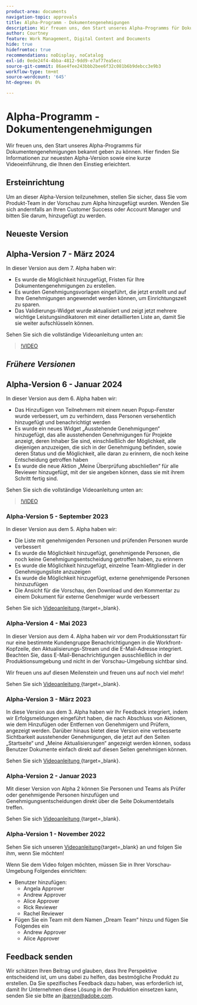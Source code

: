 ```yaml
---
product-area: documents
navigation-topic: approvals
title: Alpha-Programm - Dokumentengenehmigungen
description: Wir freuen uns, den Start unseres Alpha-Programms für Dokumentengenehmigungen bekannt geben zu können. Hier finden Sie Informationen zur neuesten Alpha-Version sowie eine kurze Videoeinführung, die Ihnen den Einstieg erleichtert.
author: Courtney
feature: Work Management, Digital Content and Documents
hide: true
hidefromtoc: true
recommendations: noDisplay, noCatalog
exl-id: 0ede24f4-4bba-4812-9dd9-e7af77ea5ecc
source-git-commit: 86ae4fee243bbb2bee6f32c081b6b9debcc3e9b3
workflow-type: tm+mt
source-wordcount: '645'
ht-degree: 0%

---
```


# Alpha-Programm - Dokumentengenehmigungen

Wir freuen uns, den Start unseres Alpha-Programms für Dokumentengenehmigungen bekannt geben zu können. Hier finden Sie Informationen zur neuesten Alpha-Version sowie eine kurze Videoeinführung, die Ihnen den Einstieg erleichtert.

## Ersteinrichtung

Um an dieser Alpha-Version teilzunehmen, stellen Sie sicher, dass Sie vom Produkt-Team in der Vorschau zum Alpha hinzugefügt wurden. Wenden Sie sich andernfalls an Ihren Customer Success oder Account Manager und bitten Sie darum, hinzugefügt zu werden.

## Neueste Version

## Alpha-Version 7 - März 2024

In dieser Version aus dem 7. Alpha haben wir:

* Es wurde die Möglichkeit hinzugefügt, Fristen für Ihre Dokumentengenehmigungen zu erstellen.
* Es wurden Genehmigungsvorlagen eingeführt, die jetzt erstellt und auf Ihre Genehmigungen angewendet werden können, um Einrichtungszeit zu sparen.
* Das Validierungs-Widget wurde aktualisiert und zeigt jetzt mehrere wichtige Leistungsindikatoren mit einer detaillierten Liste an, damit Sie sie weiter aufschlüsseln können.

Sehen Sie sich die vollständige Videoanleitung unten an:

>[!VIDEO](https://video.tv.adobe.com/v/3428023/)

## _Frühere Versionen_

## Alpha-Version 6 - Januar 2024

In dieser Version aus dem 6. Alpha haben wir:

* Das Hinzufügen von Teilnehmern mit einem neuen Popup-Fenster wurde verbessert, um zu verhindern, dass Personen versehentlich hinzugefügt und benachrichtigt werden
* Es wurde ein neues Widget „Ausstehende Genehmigungen“ hinzugefügt, das alle ausstehenden Genehmigungen für Projekte anzeigt, deren Inhaber Sie sind, einschließlich der Möglichkeit, alle diejenigen anzuzeigen, die sich in der Genehmigung befinden, sowie deren Status und die Möglichkeit, alle daran zu erinnern, die noch keine Entscheidung getroffen haben
* Es wurde die neue Aktion „Meine Überprüfung abschließen“ für alle Reviewer hinzugefügt, mit der sie angeben können, dass sie mit ihrem Schritt fertig sind.

Sehen Sie sich die vollständige Videoanleitung unten an:

>[!VIDEO](https://video.tv.adobe.com/v/3426860/)

### Alpha-Version 5 - September 2023

In dieser Version aus dem 5. Alpha haben wir:

* Die Liste mit genehmigenden Personen und prüfenden Personen wurde verbessert
* Es wurde die Möglichkeit hinzugefügt, genehmigende Personen, die noch keine Genehmigungsentscheidung getroffen haben, zu erinnern
* Es wurde die Möglichkeit hinzugefügt, einzelne Team-Mitglieder in der Genehmigungsliste anzuzeigen
* Es wurde die Möglichkeit hinzugefügt, externe genehmigende Personen hinzuzufügen
* Die Ansicht für die Vorschau, den Download und den Kommentar zu einem Dokument für externe Genehmiger wurde verbessert

Sehen Sie sich [ Videoanleitung ](https://video.tv.adobe.com/v/3424613/){target=_blank}.

### Alpha-Version 4 - Mai 2023

In dieser Version aus dem 4. Alpha haben wir vor dem Produktionsstart für nur eine bestimmte Kundengruppe Benachrichtigungen in die Workfront-Kopfzeile, den Aktualisierungs-Stream und die E-Mail-Adresse integriert. Beachten Sie, dass E-Mail-Benachrichtigungen ausschließlich in der Produktionsumgebung und nicht in der Vorschau-Umgebung sichtbar sind. <!--If you're interested in having this release implemented in your production environment on June 14th, please reach out to me directly at jbarron@adobe.com.-->

Wir freuen uns auf diesen Meilenstein und freuen uns auf noch viel mehr!

Sehen Sie sich [ Videoanleitung ](https://video.tv.adobe.com/v/3420094/){target=_blank}.

### Alpha-Version 3 - März 2023

In diese Version aus dem 3. Alpha haben wir Ihr Feedback integriert, indem wir Erfolgsmeldungen eingeführt haben, die nach Abschluss von Aktionen, wie dem Hinzufügen oder Entfernen von Genehmigern und Prüfern, angezeigt werden. Darüber hinaus bietet diese Version eine verbesserte Sichtbarkeit ausstehender Genehmigungen, die jetzt auf den Seiten „Startseite“ und „Meine Aktualisierungen“ angezeigt werden können, sodass Benutzer Dokumente einfach direkt auf diesen Seiten genehmigen können.

Sehen Sie sich [ Videoanleitung ](https://video.tv.adobe.com/v/3417854/){target=_blank}.

### Alpha-Version 2 - Januar 2023

Mit dieser Version von Alpha 2 können Sie Personen und Teams als Prüfer oder genehmigende Personen hinzufügen und Genehmigungsentscheidungen direkt über die Seite Dokumentdetails treffen.

Sehen Sie sich [ Videoanleitung ](https://video.tv.adobe.com/v/3413941){target=_blank}.

### Alpha-Version 1 - November 2022

Sehen Sie sich unseren [Videoanleitung](https://video.tv.adobe.com/v/3412837){target=_blank} an und folgen Sie ihm, wenn Sie möchten!

Wenn Sie dem Video folgen möchten, müssen Sie in Ihrer Vorschau-Umgebung Folgendes einrichten:

* Benutzer hinzufügen:
   * Angela Approver
   * Andrew Approver
   * Alice Approver
   * Rick Reviewer
   * Rachel Reviewer
* Fügen Sie ein Team mit dem Namen „Dream Team“ hinzu und fügen Sie Folgendes ein
   * Andrew Approver
   * Alice Approver

## Feedback senden

Wir schätzen Ihren Beitrag und glauben, dass Ihre Perspektive entscheidend ist, um uns dabei zu helfen, das bestmögliche Produkt zu erstellen. Da Sie spezifisches Feedback dazu haben, was erforderlich ist, damit Ihr Unternehmen diese Lösung in der Produktion einsetzen kann, senden Sie sie bitte an [jbarron@adobe.com](mailto:jbarron@adobe.com).

